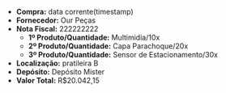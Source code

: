- **Compra:** data corrente(timestamp)
- **Fornecedor:** Our Peças
- **Nota Fiscal:** 222222222
	- **1º Produto/Quantidade:** Multimidia/10x 
	- **2º Produto/Quantidade:** Capa Parachoque/20x 
	- **3º Produto/Quantidade:** Sensor de Estacionamento/30x 
- **Localização:** pratileira B
- **Depósito:** Depósito Mister
- **Valor Total:** R$20.042,15

